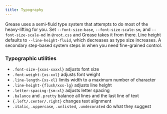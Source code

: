```yaml
---
title: Typography
---
```

Grease uses a semi-fluid type system that attempts to do most of the heavy-lifting for you. Set `--font-size-base`, `--font-size-scale-sm`, and `--font-size-scale-md` in `@root.css` and Grease takes it from there. Line height defaults to `--line-height-fluid`, which decreases as type size increases. A secondary step-based system steps in when you need fine-grained control.

### Typographic utilities

- `.font-size-{xxxs-xxxxl}` adjusts font size
- `.font-weight-{xs-xxl}` adjusts font weight
- `.line-length-{xs-xl}` limits width to a maximum number of character
- `.line-height-{flush/xxs-lg}` adjusts line height
- `.letter-spacing-{sm-xl}` adjusts letter spacing
- `.balance` and `.pretty` balance all lines and the last line of text
- `{.left/.center/.right}` changes text alignment
- `.italic`, `.uppercase`, `.unlisted`,  `.undecorated` do what they suggest